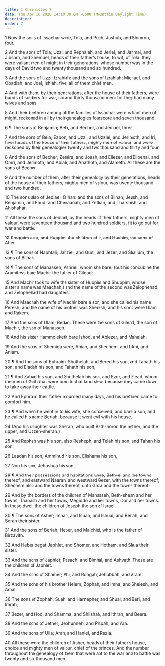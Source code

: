 ```yaml
---
title: 1 Chronicles 7
date: Thu Apr 16 2020 14:10:30 GMT-0600 (Mountain Daylight Time)
description: 
order: 7
---
```


<p>
  1 Now the sons of Issachar were, Tola, and Puah, Jashub, and Shimron, four.
</p>
<p>
  2 And the sons of Tola; Uzzi, and Rephaiah, and Jeriel, and Jahmai, and
  Jibsam, and Shemuel, heads of their father&#x2019;s house, to wit, of Tola:
  they were valiant men of might in their generations; whose number was in the
  days of David two and twenty thousand and six hundred.
</p>
<p>
  3 And the sons of Uzzi; Izrahiah: and the sons of Izrahiah; Michael, and
  Obadiah, and Joel, Ishiah, five: all of them chief men.
</p>
<p>
  4 And with them, by their generations, after the house of their fathers, were
  bands of soldiers for war, six and thirty thousand men: for they had many
  wives and sons.
</p>
<p>
  5 And their brethren among all the families of Issachar were valiant men of
  might, reckoned in all by their genealogies fourscore and seven thousand.
</p>
<p>6 &#xB6; The sons of Benjamin; Bela, and Becher, and Jediael, three.</p>
<p>
  7 And the sons of Bela; Ezbon, and Uzzi, and Uzziel, and Jerimoth, and Iri,
  five; heads of the house of their fathers, mighty men of valour; and were
  reckoned by their genealogies twenty and two thousand and thirty and four.
</p>
<p>
  8 And the sons of Becher; Zemira, and Joash, and Eliezer, and Elioenai, and
  Omri, and Jerimoth, and Abiah, and Anathoth, and Alameth. All these are the
  sons of Becher.
</p>
<p>
  9 And the number of them, after their genealogy by their generations, heads of
  the house of their fathers, mighty men of valour, was twenty thousand and two
  hundred.
</p>
<p>
  10 The sons also of Jediael; Bilhan: and the sons of Bilhan; Jeush, and
  Benjamin, and Ehud, and Chenaanah, and Zethan, and Tharshish, and Ahishahar.
</p>
<p>
  11 All these the sons of Jediael, by the heads of their fathers, mighty men of
  valour, were seventeen thousand and two hundred soldiers, fit to go out for
  war and battle.
</p>
<p>
  12 Shuppim also, and Huppim, the children of Ir, and Hushim, the sons of Aher.
</p>
<p>
  13 &#xB6; The sons of Naphtali; Jahziel, and Guni, and Jezer, and Shallum, the
  sons of Bilhah.
</p>
<p>
  14 &#xB6; The sons of Manasseh; Ashriel, whom she bare: (but his concubine the
  Aramitess bare Machir the father of Gilead:
</p>
<p>
  15 And Machir took to wife the sister of Huppim and Shuppim, whose
  sister&#x2019;s name was Maachah;) and the name of the second was Zelophehad:
  and Zelophehad had daughters.
</p>
<p>
  16 And Maachah the wife of Machir bare a son, and she called his name Peresh;
  and the name of his brother was Sheresh; and his sons were Ulam and Rakem.
</p>
<p>
  17 And the sons of Ulam; Bedan. These were the sons of Gilead, the son of
  Machir, the son of Manasseh.
</p>
<span></span>
<p>18 And his sister Hammoleketh bare Ishod, and Abiezer, and Mahalah.</p>
<p>
  19 And the sons of Shemida were, Ahian, and Shechem, and Likhi, and Aniam.
</p>
<p>
  20 &#xB6; And the sons of Ephraim; Shuthelah, and Bered his son, and Tahath
  his son, and Eladah his son, and Tahath his son,
</p>
<p>
  21 &#xB6; And Zabad his son, and Shuthelah his son, and Ezer, and Elead, whom
  the men of Gath that were born in that land slew, because they came down to
  take away their cattle.
</p>
<p>
  22 And Ephraim their father mourned many days, and his brethren came to
  comfort him.
</p>
<p>
  23 &#xB6; And when he went in to his wife, she conceived, and bare a son, and
  he called his name Beriah, because it went evil with his house.
</p>
<p>
  24 (And his daughter was Sherah, who built Beth-horon the nether, and the
  upper, and Uzzen-sherah.)
</p>
<p>
  25 And Rephah was his son, also Resheph, and Telah his son, and Tahan his son,
</p>
<p>26 Laadan his son, Ammihud his son, Elishama his son,</p>
<p>27 Non his son, Jehoshua his son.</p>
<p>
  28 &#xB6; And their possessions and habitations were, Beth-el and the towns
  thereof, and eastward Naaran, and westward Gezer, with the towns thereof;
  Shechem also and the towns thereof, unto Gaza and the towns thereof:
</p>
<p>
  29 And by the borders of the children of Manasseh, Beth-shean and her towns,
  Taanach and her towns, Megiddo and her towns, Dor and her towns. In these
  dwelt the children of Joseph the son of Israel.
</p>
<p>
  30 &#xB6; The sons of Asher; Imnah, and Isuah, and Ishuai, and Beriah, and
  Serah their sister.
</p>
<p>
  31 And the sons of Beriah; Heber, and Malchiel, who is the father of
  Birzavith.
</p>
<p>
  32 And Heber begat Japhlet, and Shomer, and Hotham, and Shua their sister.
</p>
<p>
  33 And the sons of Japhlet; Pasach, and Bimhal, and Ashvath. These are the
  children of Japhlet.
</p>
<p>34 And the sons of Shamer; Ahi, and Rohgah, Jehubbah, and Aram.</p>
<p>
  35 And the sons of his brother Helem; Zophah, and Imna, and Shelesh, and Amal.
</p>
<p>
  36 The sons of Zophah; Suah, and Harnepher, and Shual, and Beri, and Imrah,
</p>
<p>37 Bezer, and Hod, and Shamma, and Shilshah, and Ithran, and Beera.</p>
<p>38 And the sons of Jether; Jephunneh, and Pispah, and Ara.</p>
<p>39 And the sons of Ulla; Arah, and Haniel, and Rezia.</p>
<p>
  40 All these were the children of Asher, heads of their father&#x2019;s house,
  choice and mighty men of valour, chief of the princes. And the number
  throughout the genealogy of them that were apt to the war and to battle was
  twenty and six thousand men.
</p>
